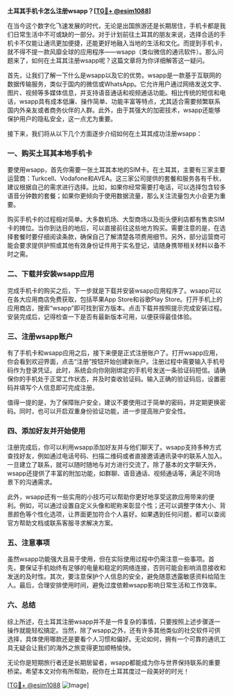 **土耳其手机卡怎么注册wsapp？[[TG💪+ @esim1088](https://t.me/s/esim1088)]**

在当今这个数字化飞速发展的时代，无论是出国旅游还是长期居住，手机卡都是我们日常生活中不可或缺的一部分。对于计划前往土耳其的朋友来说，选择合适的手机卡不仅能让通讯更加便捷，还能更好地融入当地的生活和文化。而提到手机卡，就不得不提一款风靡全球的应用程序——wsapp（类似微信的通讯软件）。那么问题来了，如何在土耳其注册wsapp呢？这篇文章将为你详细解答这一疑问。

首先，让我们了解一下什么是wsapp以及它的优势。wsapp是一款基于互联网的数据传输服务，类似于国内的微信或WhatsApp。它允许用户通过网络发送文字、图片、视频等多媒体信息，并支持语音通话和视频通话功能。相比传统的短信和电话，wsapp具有成本低廉、操作简单、功能丰富等特点，尤其适合需要频繁联系国内外亲友或者商务伙伴的人群。此外，由于其强大的加密技术，wsapp还能够保护用户的隐私安全，这一点尤为重要。

接下来，我们将从以下几个方面逐步介绍如何在土耳其成功注册wsapp：

### 一、购买土耳其本地手机卡

要使用wsapp，首先你需要一张土耳其本地的SIM卡。在土耳其，主要有三家主要运营商：Turkcell、Vodafone和AVEA。这三家公司提供的套餐和服务各有千秋，建议根据自己的需求进行选择。比如，如果你经常需要打电话，可以选择包含较多语音分钟数的套餐；如果你更倾向于使用数据流量，那么关注流量包大小会更为重要。

购买手机卡的过程相对简单。大多数机场、大型商场以及街头便利店都有售卖SIM卡的摊位。当你到达目的地后，可以直接前往这些地方购买。需要注意的是，在选择套餐时要仔细阅读条款，确保自己了解清楚各项费用细节。另外，部分运营商可能会要求提供护照或其他有效身份证件用于实名登记，请随身携带相关材料以备不时之需。

### 二、下载并安装wsapp应用

完成手机卡的购买之后，下一步就是下载并安装wsapp应用程序了。wsapp可以在各大应用商店免费获取，包括苹果App Store和谷歌Play Store。打开手机上的应用商店，搜索“wsapp”即可找到官方版本。点击下载并按照提示完成安装过程。安装完成后，记得检查一下是否有最新版本可用，以便获得最佳体验。

### 三、注册wsapp账户

有了手机卡和wsapp应用之后，接下来便是正式注册账户了。打开wsapp应用，你会看到欢迎界面，点击“注册”按钮开始创建新账户。注册过程中需要输入手机号码作为登录凭证。此时，系统会向你刚刚绑定的手机号发送一条验证码短信。请确保你的手机处于正常工作状态，并及时查收验证码。输入正确的验证码后，设置密码并填写个人信息即可完成注册。

值得一提的是，为了保障账户安全，建议不要使用过于简单的密码，并定期更换密码。同时，也可以开启双重身份验证功能，进一步提高账户安全性。

### 四、添加好友并开始使用

注册完成后，你可以利用wsapp添加好友并与他们聊天了。wsapp支持多种方式查找好友，例如通过电话号码、扫描二维码或者直接邀请通讯录中的联系人加入。一旦建立了联系，就可以随时随地与对方进行交流了。除了基本的文字聊天外，wsapp还提供了丰富的附加功能，如群聊、语音通话、视频通话等，满足不同场景下的沟通需求。

此外，wsapp还有一些实用的小技巧可以帮助你更好地享受这款应用带来的便利。例如，可以通过设置自定义头像和昵称来彰显个性；还可以调整字体大小、背景颜色等个性化选项，让界面更加符合个人喜好。如果遇到任何问题，都可以查阅官方帮助文档或联系客服寻求解决方案。

### 五、注意事项

虽然wsapp功能强大且易于使用，但在实际使用过程中仍需注意一些事项。首先，要保证手机始终有足够的电量和稳定的网络连接，否则可能会影响消息接收和发送的及时性。其次，要注意保护个人信息的安全，避免随意透露敏感资料给陌生人。最后，合理安排使用时间，避免过度依赖wsapp影响日常生活和工作效率。

### 六、总结

综上所述，在土耳其注册wsapp并不是一件复杂的事情，只要按照上述步骤逐一操作就能轻松搞定。当然，除了wsapp之外，还有许多其他类似的社交软件可供选择，具体使用哪款还是要看个人习惯和偏好。无论如何，拥有一个可靠的通讯工具无疑会让我们的海外之旅变得更加顺畅愉快。

无论你是短期旅行者还是长期居留者，wsapp都能成为你与世界保持联系的重要桥梁。希望本文对你有所帮助，祝你在土耳其度过一段美好的时光！

[[TG💪+ @esim1088](https://t.me/s/esim1088) ![Image](https://i.postimg.cc/4NQfJmqS/Snipaste-2025-05-13-00-14-12.png)]